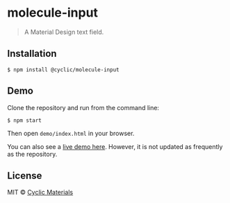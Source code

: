 # molecule-input

> A Material Design text field.

## Installation

```shell
$ npm install @cyclic/molecule-input
```
## Demo

Clone the repository and run from the command line:

```shell
$ npm start
```

Then open `demo/index.html` in your browser.

You can also see a [live demo here]. However, it is not updated as frequently 
as the repository.

## License

MIT © [Cyclic Materials](http://github.com/CyclicMaterials)

[live demo here]: http://dev.glaciersoft.com/cyclic/molecule-input/
